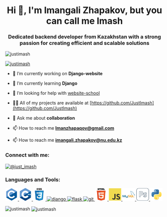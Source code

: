 <h1 align="center">Hi 👋, I'm Imangali Zhapakov, but you can call me Imash</h1>
<h3 align="center">Dedicated backend developer from Kazakhstan with a strong passion for creating efficient and scalable solutions</h3>

<p align="left"> <img src="https://komarev.com/ghpvc/?username=justimash&label=Profile%20views&color=0e75b6&style=flat" alt="justimash" /> </p>

<p align="left"> <a href="https://github.com/ryo-ma/github-profile-trophy"><img src="https://github-profile-trophy.vercel.app/?username=justimash" alt="justimash" /></a> </p>

- 🔭 I’m currently working on **Django-website**

- 🌱 I’m currently learning **Django**

- 🤝 I’m looking for help with [website-school](https://github.com/JustImash/website-school)

- 👨‍💻 All of my projects are available at [https://github.com/JustImash](https://github.com/JustImash)

- 💬 Ask me about **collaboration**

- 📫 How to reach me **Imanzhapaqov@gmail.com**
- 📫 How to reach me **imangali.zhapakov@nu.edu.kz**

<h3 align="left">Connect with me:</h3>
<p align="left">
<a href="https://instagram.com/just_imash" target="blank"><img align="center" src="https://raw.githubusercontent.com/rahuldkjain/github-profile-readme-generator/master/src/images/icons/Social/instagram.svg" alt="@just_imash" height="30" width="40" /></a>
</p>

<h3 align="left">Languages and Tools:</h3>
<p align="left"> <a href="https://www.cprogramming.com/" target="_blank" rel="noreferrer"> <img src="https://raw.githubusercontent.com/devicons/devicon/master/icons/c/c-original.svg" alt="c" width="40" height="40"/> </a> <a href="https://www.w3schools.com/cpp/" target="_blank" rel="noreferrer"> <img src="https://raw.githubusercontent.com/devicons/devicon/master/icons/cplusplus/cplusplus-original.svg" alt="cplusplus" width="40" height="40"/> </a> <a href="https://www.w3schools.com/css/" target="_blank" rel="noreferrer"> <img src="https://raw.githubusercontent.com/devicons/devicon/master/icons/css3/css3-original-wordmark.svg" alt="css3" width="40" height="40"/> </a> <a href="https://www.djangoproject.com/" target="_blank" rel="noreferrer"> <img src="https://cdn.worldvectorlogo.com/logos/django.svg" alt="django" width="40" height="40"/> </a> <a href="https://flask.palletsprojects.com/" target="_blank" rel="noreferrer"> <img src="https://www.vectorlogo.zone/logos/pocoo_flask/pocoo_flask-icon.svg" alt="flask" width="40" height="40"/> </a> <a href="https://git-scm.com/" target="_blank" rel="noreferrer"> <img src="https://www.vectorlogo.zone/logos/git-scm/git-scm-icon.svg" alt="git" width="40" height="40"/> </a> <a href="https://www.w3.org/html/" target="_blank" rel="noreferrer"> <img src="https://raw.githubusercontent.com/devicons/devicon/master/icons/html5/html5-original-wordmark.svg" alt="html5" width="40" height="40"/> </a> <a href="https://developer.mozilla.org/en-US/docs/Web/JavaScript" target="_blank" rel="noreferrer"> <img src="https://raw.githubusercontent.com/devicons/devicon/master/icons/javascript/javascript-original.svg" alt="javascript" width="40" height="40"/> </a> <a href="https://www.mysql.com/" target="_blank" rel="noreferrer"> <img src="https://raw.githubusercontent.com/devicons/devicon/master/icons/mysql/mysql-original-wordmark.svg" alt="mysql" width="40" height="40"/> </a> <a href="https://www.photoshop.com/en" target="_blank" rel="noreferrer"> <img src="https://raw.githubusercontent.com/devicons/devicon/master/icons/photoshop/photoshop-line.svg" alt="photoshop" width="40" height="40"/> </a> <a href="https://www.python.org" target="_blank" rel="noreferrer"> <img src="https://raw.githubusercontent.com/devicons/devicon/master/icons/python/python-original.svg" alt="python" width="40" height="40"/> </a> </p>

<p><img align="left" src="https://github-readme-stats.vercel.app/api/top-langs?username=justimash&show_icons=true&locale=en&layout=compact" alt="justimash" /></p>

<p>&nbsp;<img align="center" src="https://github-readme-stats.vercel.app/api?username=justimash&show_icons=true&locale=en" alt="justimash" /></p>
